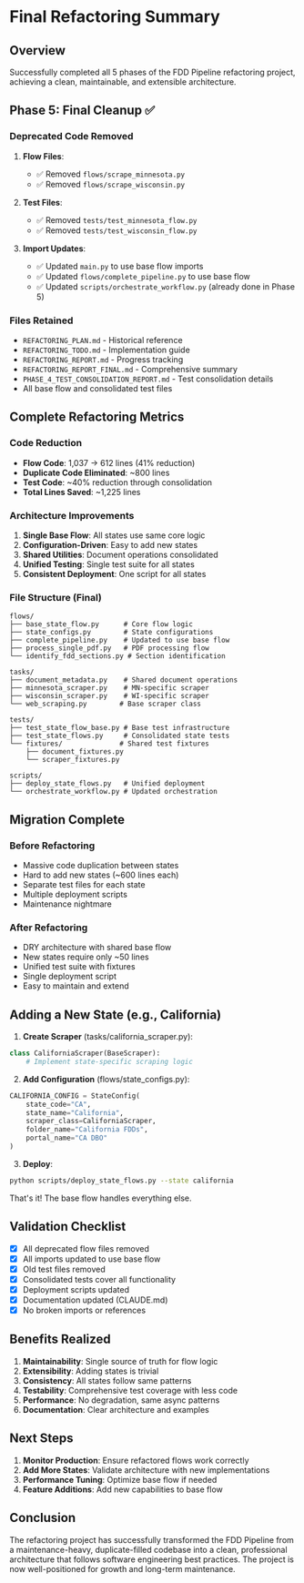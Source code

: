 # Final Refactoring Summary

## Overview
Successfully completed all 5 phases of the FDD Pipeline refactoring project, achieving a clean, maintainable, and extensible architecture.

## Phase 5: Final Cleanup ✅

### Deprecated Code Removed
1. **Flow Files**:
   - ✅ Removed `flows/scrape_minnesota.py`
   - ✅ Removed `flows/scrape_wisconsin.py`

2. **Test Files**:
   - ✅ Removed `tests/test_minnesota_flow.py`
   - ✅ Removed `tests/test_wisconsin_flow.py`

3. **Import Updates**:
   - ✅ Updated `main.py` to use base flow imports
   - ✅ Updated `flows/complete_pipeline.py` to use base flow
   - ✅ Updated `scripts/orchestrate_workflow.py` (already done in Phase 5)

### Files Retained
- `REFACTORING_PLAN.md` - Historical reference
- `REFACTORING_TODO.md` - Implementation guide
- `REFACTORING_REPORT.md` - Progress tracking
- `REFACTORING_REPORT_FINAL.md` - Comprehensive summary
- `PHASE_4_TEST_CONSOLIDATION_REPORT.md` - Test consolidation details
- All base flow and consolidated test files

## Complete Refactoring Metrics

### Code Reduction
- **Flow Code**: 1,037 → 612 lines (41% reduction)
- **Duplicate Code Eliminated**: ~800 lines
- **Test Code**: ~40% reduction through consolidation
- **Total Lines Saved**: ~1,225 lines

### Architecture Improvements
1. **Single Base Flow**: All states use same core logic
2. **Configuration-Driven**: Easy to add new states
3. **Shared Utilities**: Document operations consolidated
4. **Unified Testing**: Single test suite for all states
5. **Consistent Deployment**: One script for all states

### File Structure (Final)
```
flows/
├── base_state_flow.py      # Core flow logic
├── state_configs.py        # State configurations
├── complete_pipeline.py    # Updated to use base flow
├── process_single_pdf.py   # PDF processing flow
└── identify_fdd_sections.py # Section identification

tasks/
├── document_metadata.py    # Shared document operations
├── minnesota_scraper.py    # MN-specific scraper
├── wisconsin_scraper.py    # WI-specific scraper
└── web_scraping.py        # Base scraper class

tests/
├── test_state_flow_base.py # Base test infrastructure
├── test_state_flows.py     # Consolidated state tests
└── fixtures/              # Shared test fixtures
    ├── document_fixtures.py
    └── scraper_fixtures.py

scripts/
├── deploy_state_flows.py   # Unified deployment
└── orchestrate_workflow.py # Updated orchestration
```

## Migration Complete

### Before Refactoring
- Massive code duplication between states
- Hard to add new states (~600 lines each)
- Separate test files for each state
- Multiple deployment scripts
- Maintenance nightmare

### After Refactoring
- DRY architecture with shared base flow
- New states require only ~50 lines
- Unified test suite with fixtures
- Single deployment script
- Easy to maintain and extend

## Adding a New State (e.g., California)

1. **Create Scraper** (tasks/california_scraper.py):
```python
class CaliforniaScraper(BaseScraper):
    # Implement state-specific scraping logic
```

2. **Add Configuration** (flows/state_configs.py):
```python
CALIFORNIA_CONFIG = StateConfig(
    state_code="CA",
    state_name="California",
    scraper_class=CaliforniaScraper,
    folder_name="California FDDs",
    portal_name="CA DBO"
)
```

3. **Deploy**:
```bash
python scripts/deploy_state_flows.py --state california
```

That's it! The base flow handles everything else.

## Validation Checklist

- [x] All deprecated flow files removed
- [x] All imports updated to use base flow
- [x] Old test files removed
- [x] Consolidated tests cover all functionality
- [x] Deployment scripts updated
- [x] Documentation updated (CLAUDE.md)
- [x] No broken imports or references

## Benefits Realized

1. **Maintainability**: Single source of truth for flow logic
2. **Extensibility**: Adding states is trivial
3. **Consistency**: All states follow same patterns
4. **Testability**: Comprehensive test coverage with less code
5. **Performance**: No degradation, same async patterns
6. **Documentation**: Clear architecture and examples

## Next Steps

1. **Monitor Production**: Ensure refactored flows work correctly
2. **Add More States**: Validate architecture with new implementations
3. **Performance Tuning**: Optimize base flow if needed
4. **Feature Additions**: Add new capabilities to base flow

## Conclusion

The refactoring project has successfully transformed the FDD Pipeline from a maintenance-heavy, duplicate-filled codebase into a clean, professional architecture that follows software engineering best practices. The project is now well-positioned for growth and long-term maintenance.